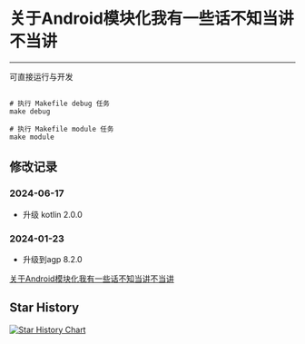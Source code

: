 # 关于Android模块化我有一些话不知当讲不当讲

---

可直接运行与开发

```shell

# 执行 Makefile debug 任务
make debug

# 执行 Makefile module 任务
make module
```

## 修改记录

### 2024-06-17

* 升级 kotlin 2.0.0

### 2024-01-23

* 升级到agp 8.2.0

[关于Android模块化我有一些话不知当讲不当讲](README2.md)

## Star History

[![Star History Chart](https://api.star-history.com/svg?repos=LiushuiXiaoxia/AndroidModular&type=Date)](https://star-history.com/#LiushuiXiaoxia/AndroidModular&Date)

